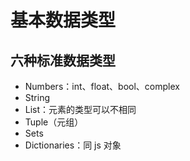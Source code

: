# 基本数据类型

## 六种标准数据类型

- Numbers：int、float、bool、complex
- String
- List：元素的类型可以不相同
- Tuple（元组）
- Sets
- Dictionaries：同 js 对象